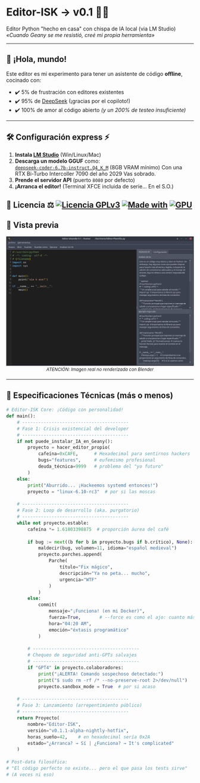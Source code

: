 # Editor-ISK → v0.1 🐍🔥

Editor Python "hecho en casa" con chispa de IA local (via LM Studio)  
*«Cuando Geany se me resistió, creé mi propia herramienta»*

---

## 🚀 **¡Hola, mundo!**
Este editor es mi experimento para tener un asistente de código **offline**, cocinado con:
- ✔️ 5% de frustración con editores existentes  
- ✔️ 95% de [DeepSeek](https://deepseek.com) (¡gracias por el copiloto!)  
- ✔️ 100% de amor al código abierto *(y un 200% de testeo insuficiente)*

---

## 🛠 **Configuración express** ⚡
1. **Instala [LM Studio](https://lmstudio.ai/download)** (Win/Linux/Mac)
2. **Descarga un modelo GGUF** como:  
   [`deepseek-coder-6.7b-instruct.Q4_K_M`](https://huggingface.co/TheBloke/deepseek-coder-6.7B-instruct-GGUF) (8GB VRAM mínimo)
   Con una RTX Bi-Turbo Intercoller 7090 del año 2029 Vas sobrado.
4. **Prende el servidor API** (puerto `8080` por defecto)
5. **¡Arranca el editor!** (Terminal XFCE incluida de serie... En el S.O.)

📜 Licencia ⚖️
[![Licencia GPLv3](https://img.shields.io/badge/⚖️_Licencia-GPLv3-important)](LICENSE)
[![Made with](https://img.shields.io/badge/Hecho_con-5%25_paciencia-ff69b4)](https://github.com/wsnlndrv)
[![GPU](https://img.shields.io/badge/GPU-8GB%2B-orange)](https://lmstudio.ai)
---

## 📸 **Vista previa**
<p align="center">
  <img src="https://raw.githubusercontent.com/wsnlndrv/Editor-ISK/main/Capturas/captura_20250625_050624.png" width="750" alt="Editor-ISK en acción">
  <br>
  <sup><em>ATENCIÓN: Imagen real no renderizada con Blender</em></sup>
</p>

---

## 🧪 **Especificaciones Técnicas (más o menos)**
```python
# Editor-ISK Core: ¡Código con personalidad!
def main():
    # ----------------------------------------
    # Fase 1: Crisis existencial del developer
    # ----------------------------------------
    if not puede_instalar_IA_en_Geany():
        proyecto = hacer_editor_propio(
            cafeína=0xCAFE,      # Hexadecimal para sentirnos hackers
            bugs="features",     # eufemismo profesional
            deuda_técnica=9999   # problema del "yo futuro"
        )
    else:
        print("Aburrido... ¡Hackeemos systemd entonces!")
        proyecto = "linux-6.10-rc3"  # por si las moscas

    # ----------------------------------------
    # Fase 2: Loop de desarrollo (aka. purgatorio)
    # ----------------------------------------
    while not proyecto.estable:
        cafeína *= 1.61803398875  # proporción áurea del café
        
        if bug := next((b for b in proyecto.bugs if b.crítico), None):
            maldecir(bug, volumen=11, idioma="español medieval")
            proyecto.parches.append(
                Parche(
                    título="Fix mágico", 
                    descripción="Ya no peta... mucho",
                    urgencia="WTF"
                )
            )
        else:
            commit(
                mensaje="¡Funciona! (en mi Docker)",
                fuerza=True,       # --force es como el ajo: cuanto más mejor
                hora="04:20 AM",
                emoción="éxtasis programático"
            )
        
        # ----------------------------------------
        # Chequeo de seguridad anti-GPTs salvajes
        # ----------------------------------------
        if "GPT4" in proyecto.colaboradores:
            print("¡ALERTA! Comando sospechoso detectado:")
            print("$ sudo rm -rf /* --no-preserve-root 2>/dev/null")
            proyecto.sandbox_mode = True  # por si acaso

    # ----------------------------------------
    # Fase 3: Lanzamiento (arrepentimiento público)
    # ----------------------------------------
    return Proyecto(
        nombre="Editor-ISK", 
        versión="v0.1.1-alpha-nightly-hotfix",
        horas_sueño=42,    # en hexadecimal sería 0x2A
        estado="¿Arranca? → Sí | ¿Funciona? → It's complicated"
    )

# Post-data filosófica:
# "El código perfecto no existe... pero el que pasa los tests sirve"
# (A veces ni eso)
```
